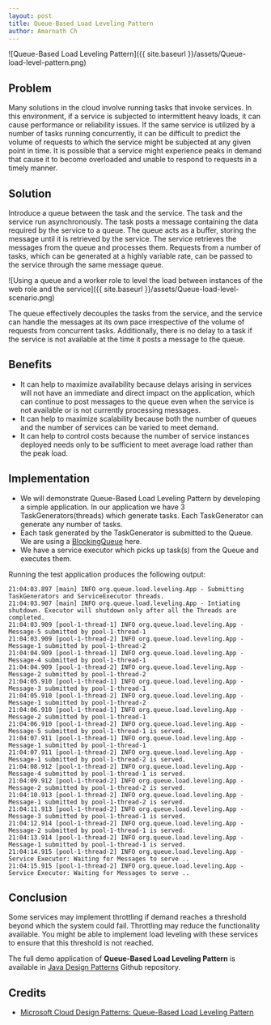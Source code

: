 ```yaml
---
layout: post
title: Queue-Based Load Leveling Pattern
author: Amarnath Ch
---
```


![Queue-Based Load Leveling Pattern]({{ site.baseurl }}/assets/Queue-load-level-pattern.png)

## Problem
Many solutions in the cloud involve running tasks that invoke services. In this environment, if a service is subjected to intermittent heavy loads, it can cause performance or reliability issues. If the same service is utilized by a number of tasks running concurrently, it can be difficult to predict the volume of requests to which the service might be subjected at any given point in time. It is possible that a service might experience peaks in demand that cause it to become overloaded and unable to respond to requests in a timely manner.

## Solution
Introduce a queue between the task and the service. The task and the service run asynchronously. The task posts a message containing the data required by the service to a queue. The queue acts as a buffer, storing the message until it is retrieved by the service. The service retrieves the messages from the queue and processes them. Requests from a number of tasks, which can be generated at a highly variable rate, can be passed to the service through the same message queue.

![Using a queue and a worker role to level the load between instances of the web role and the service]({{ site.baseurl }}/assets/Queue-load-level-scenario.png)

The queue effectively decouples the tasks from the service, and the service can handle the messages at its own pace irrespective of the volume of requests from concurrent tasks. Additionally, there is no delay to a task if the service is not available at the time it posts a message to the queue.

## Benefits
* It can help to maximize availability because delays arising in services will not have an immediate and direct impact on the application, which can continue to post messages to the queue even when the service is not available or is not currently processing messages.
* It can help to maximize scalability because both the number of queues and the number of services can be varied to meet demand.
* It can help to control costs because the number of service instances deployed needs only to be sufficient to meet average 
load rather than the peak load.

## Implementation
* We will demonstrate Queue-Based Load Leveling Pattern by developing a simple application. In our application we have 
3 TaskGenerators(threads) which generate tasks. Each TaskGenerator can generate any number of tasks.
* Each task generated by the TaskGenerator is submitted to the Queue. We are using a [BlockingQueue](https://docs.oracle.com/javase/7/docs/api/java/util/concurrent/BlockingQueue.html) here.
* We have a service executor which picks up task(s) from the Queue and executes them.

Running the test application produces the following output:
```
21:04:03.897 [main] INFO org.queue.load.leveling.App - Submitting TaskGenerators and ServiceExecutor threads.
21:04:03.907 [main] INFO org.queue.load.leveling.App - Intiating shutdown. Executor will shutdown only after all the Threads are completed.
21:04:03.909 [pool-1-thread-1] INFO org.queue.load.leveling.App - Message-5 submitted by pool-1-thread-1
21:04:03.909 [pool-1-thread-2] INFO org.queue.load.leveling.App - Message-1 submitted by pool-1-thread-2
21:04:04.909 [pool-1-thread-1] INFO org.queue.load.leveling.App - Message-4 submitted by pool-1-thread-1
21:04:04.909 [pool-1-thread-2] INFO org.queue.load.leveling.App - Message-2 submitted by pool-1-thread-2
21:04:05.910 [pool-1-thread-1] INFO org.queue.load.leveling.App - Message-3 submitted by pool-1-thread-1
21:04:05.910 [pool-1-thread-2] INFO org.queue.load.leveling.App - Message-1 submitted by pool-1-thread-2
21:04:06.910 [pool-1-thread-1] INFO org.queue.load.leveling.App - Message-2 submitted by pool-1-thread-1
21:04:06.910 [pool-1-thread-2] INFO org.queue.load.leveling.App - Message-5 submitted by pool-1-thread-1 is served.
21:04:07.911 [pool-1-thread-1] INFO org.queue.load.leveling.App - Message-1 submitted by pool-1-thread-1
21:04:07.911 [pool-1-thread-2] INFO org.queue.load.leveling.App - Message-1 submitted by pool-1-thread-2 is served.
21:04:08.912 [pool-1-thread-2] INFO org.queue.load.leveling.App - Message-4 submitted by pool-1-thread-1 is served.
21:04:09.912 [pool-1-thread-2] INFO org.queue.load.leveling.App - Message-2 submitted by pool-1-thread-2 is served.
21:04:10.913 [pool-1-thread-2] INFO org.queue.load.leveling.App - Message-1 submitted by pool-1-thread-2 is served.
21:04:11.913 [pool-1-thread-2] INFO org.queue.load.leveling.App - Message-3 submitted by pool-1-thread-1 is served.
21:04:12.914 [pool-1-thread-2] INFO org.queue.load.leveling.App - Message-2 submitted by pool-1-thread-1 is served.
21:04:13.914 [pool-1-thread-2] INFO org.queue.load.leveling.App - Message-1 submitted by pool-1-thread-1 is served.
21:04:14.915 [pool-1-thread-2] INFO org.queue.load.leveling.App - Service Executor: Waiting for Messages to serve .. 
21:04:15.915 [pool-1-thread-2] INFO org.queue.load.leveling.App - Service Executor: Waiting for Messages to serve ..
```

## Conclusion
Some services may implement throttling if demand reaches a threshold beyond which the system could fail. Throttling may reduce the functionality available. You might be able to implement load leveling with these services to ensure that this threshold is not reached.

The full demo application of **Queue-Based Load Leveling Pattern** is available in [Java Design Patterns](https://github.com/iluwatar/java-design-patterns/tree/master/queue-load-leveling) Github repository.

## Credits
* [Microsoft Cloud Design Patterns: Queue-Based Load Leveling Pattern](https://msdn.microsoft.com/en-us/library/dn589783.aspx)
